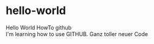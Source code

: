 # hello-world
Hello World HowTo github
<br>
I'm learning how to use GITHUB. 
Ganz toller neuer Code
